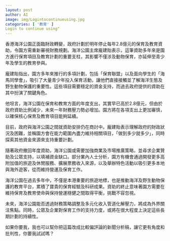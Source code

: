 ```yaml
---
layout: post
author: AI
image: img/Logintocontinueusing.jpg
categories: [ '教育' ]
Login to continue using"
---
```

香港海洋公園正面臨財政轉變，政府計劃於明年停止每年2.8億元的保育及教育資助，令園方需重新審視財務規劃。海洋公園主席龐建貽表示，這筆資助多年來是園方進行保育項目及教育計劃的重要支柱，其影響不僅涉及動物保育，亦延伸至青少年及學生的教育參與。  

龐建貽指出，園方多年來推行的多項計劃，包括「保育聯盟」以及面向學生的「海馬同學會」，吸引了大量青少年投入保育活動，讓他們直接接觸並了解海洋生態及野生動物保護的重要性。這些項目需要穩定的資金支持，而過去政府提供的資助在其中扮演了關鍵角色。  

他坦言，海洋公園在保育和教育方面的年度支出，其實早已高於2.8億元，但由於政府資助比例減少，未來一年財務壓力勢必增加。園方將在各項支出上更加審慎，以確保核心保育及教育項目能夠延續。  

目前，政府與海洋公園之間就資助安排仍在商討中。龐建貽表示理解政府的財政狀況及困難，並稱園方會在能力範圍內盡力維持相關項目，「做到多少就多少」，同時探索其他資金來源來支持重要計劃。  

隨著政府撤回年度資助，海洋公園或需要加強商業及市場推廣策略，並尋求企業贊助及公眾支持，以填補資金缺口。部分業內人士分析，園方有機會通過開發更多高附加值的旅遊及休閒服務、擴展票務收入來源，以及舉辦特色活動以吸引更多本地與海外遊客，從而維持營運及保育工作。  

海洋公園在過去多年中，不僅是本港重要的旅遊地標，也是推動海洋及野生動物保護的教育平台，累積了寶貴的保育經驗及科研成果。資助的終止意味著園方需要在維持保育及教育使命與保持營運穩健之間取得平衡，挑戰不容忽視。  

未來，海洋公園能否透過財務策略調整及多元化收入管道化解壓力，將成為外界關注焦點。同時，公眾及企業對保育工作的支持力度，或將在很大程度上決定這些長期計劃的持續性。  

如果你要我，我也可以幫你把這篇改成比較偏評論的新聞分析稿，讓它更有角度和批判性，你要我試試嗎？